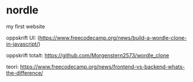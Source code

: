 # nordle
my first website


oppskrift UI: 
(https://www.freecodecamp.org/news/build-a-wordle-clone-in-javascript/)

oppskrift totalt: https://github.com/Morgenstern2573/wordle_clone

teori:
https://www.freecodecamp.org/news/frontend-vs-backend-whats-the-difference/
